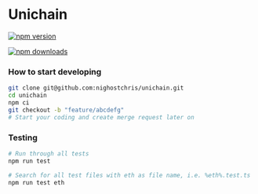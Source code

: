 # Unichain

[![npm version](https://badgen.net/npm/v/unichain)](https://www.npmjs.com/package/unichain)

[![npm downloads](https://badgen.net/npm/dm/unichain)](https://www.npmjs.com/package/unichain)

### How to start developing

```bash
git clone git@github.com:nighostchris/unichain.git
cd unichain
npm ci
git checkout -b "feature/abcdefg"
# Start your coding and create merge request later on
```

### Testing

```bash
# Run through all tests
npm run test

# Search for all test files with eth as file name, i.e. %eth%.test.ts
npm run test eth
```
